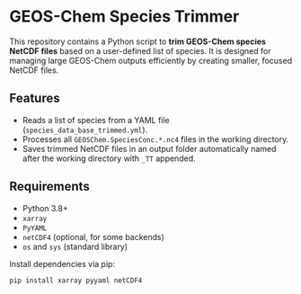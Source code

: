 # GEOS-Chem Species Trimmer

This repository contains a Python script to **trim GEOS-Chem species NetCDF files** based on a user-defined list of species. It is designed for managing large GEOS-Chem outputs efficiently by creating smaller, focused NetCDF files.

## Features

- Reads a list of species from a YAML file (`species_data_base_trimmed.yml`).
- Processes all `GEOSChem.SpeciesConc.*.nc4` files in the working directory.
- Saves trimmed NetCDF files in an output folder automatically named after the working directory with `_TT` appended.

## Requirements

- Python 3.8+
- `xarray`
- `PyYAML`
- `netCDF4` (optional, for some backends)
- `os` and `sys` (standard library)

Install dependencies via pip:

```bash
pip install xarray pyyaml netCDF4
